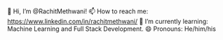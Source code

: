 👋 Hi, I’m @RachitMethwani!
📫 How to reach me: https://www.linkedin.com/in/rachitmethwani/
🌱 I’m currently learning: Machine Learning and Full Stack Development.
😄 Pronouns: He/him/his

<!---
RachitMethwani/RachitMethwani is a ✨ special ✨ repository because its `README.md` (this file) appears on your GitHub profile.
You can click the Preview link to take a look at your changes.
--->
